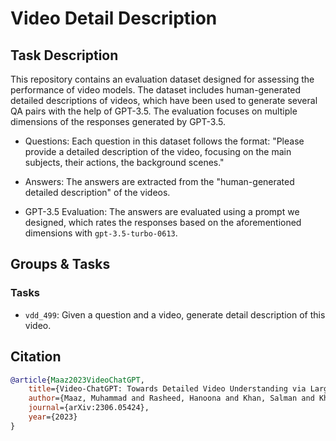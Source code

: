 # Video Detail Description

## Task Description

This repository contains an evaluation dataset designed for assessing the performance of video models. The dataset includes human-generated detailed descriptions of videos, which have been used to generate several QA pairs with the help of GPT-3.5. The evaluation focuses on multiple dimensions of the responses generated by GPT-3.5.

- Questions: Each question in this dataset follows the format: "Please provide a detailed description of the video, focusing on the main subjects, their actions, the background scenes."

- Answers: The answers are extracted from the "human-generated detailed description" of the videos.

- GPT-3.5 Evaluation: The answers are evaluated using a prompt we designed, which rates the responses based on the aforementioned dimensions with `gpt-3.5-turbo-0613`.

## Groups & Tasks

### Tasks

- `vdd_499`: Given a question and a video, generate detail description of this video.
  
## Citation

```bibtex
@article{Maaz2023VideoChatGPT,
    title={Video-ChatGPT: Towards Detailed Video Understanding via Large Vision and Language Models},
    author={Maaz, Muhammad and Rasheed, Hanoona and Khan, Salman and Khan, Fahad Shahbaz},
    journal={arXiv:2306.05424},
    year={2023}
}
```